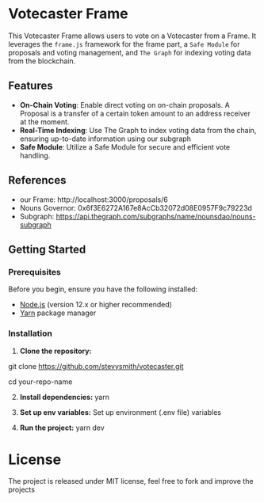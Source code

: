 # Votecaster Frame

This Votecaster Frame allows users to vote on a Votecaster from a Frame.
It leverages the `frame.js` framework for the frame part, a `Safe Module` for proposals and voting management, and `The Graph` for indexing voting data from the blockchain.

## Features

- **On-Chain Voting**: Enable direct voting on on-chain proposals. A Proposal is a transfer of a certain token amount to an address receiver at the moment.
- **Real-Time Indexing**: Use The Graph to index voting data from the chain, ensuring up-to-date information using our subgraph
- **Safe Module**: Utilize a Safe Module for secure and efficient vote handling.
  
## References
- our Frame: http://localhost:3000/proposals/6
- Nouns Governor: 0x6f3E6272A167e8AcCb32072d08E0957F9c79223d
- Subgraph: https://api.thegraph.com/subgraphs/name/nounsdao/nouns-subgraph

## Getting Started

### Prerequisites

Before you begin, ensure you have the following installed:
- [Node.js](https://nodejs.org/en/) (version 12.x or higher recommended)
- [Yarn](https://yarnpkg.com/) package manager

### Installation

1. **Clone the repository:**

git clone https://github.com/stevysmith/votecaster.git

cd your-repo-name

2. **Install dependencies:**
yarn

3. **Set up env variables:**
Set up environment (.env file) variables

4. **Run the project:**
yarn dev

# License
The project is released under MIT license, feel free to fork and improve the projects






